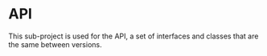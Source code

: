 # API
This sub-project is used for the API, a set of interfaces and classes that are the same between versions.
